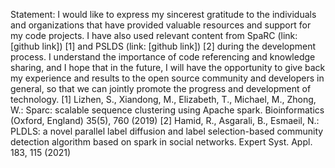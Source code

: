 Statement: I would like to express my sincerest gratitude to the individuals and organizations that have provided valuable resources and support for my code projects. 
I have also used relevant content from SpaRC (link: [github link]) [1] and PSLDS (link: [github link]) [2] during the development process. 
I understand the importance of code referencing and knowledge sharing, and I hope that in the future, I will have the opportunity to give back my experience and results to the open source community and developers in general, so that we can jointly promote the progress and development of technology.
[1] Lizhen, S., Xiandong, M., Elizabeth, T., Michael, M., Zhong, W.: Sparc: scalable sequence clustering using Apache spark. Bioinformatics (Oxford, England) 35(5), 760 (2019)
[2] Hamid, R., Asgarali, B., Esmaeil, N.: PLDLS: a novel parallel label diffusion and label selection-based community detection algorithm based on spark in social networks. Expert Syst. Appl. 183, 115 (2021)

